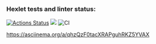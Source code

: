 ### Hexlet tests and linter status:
[![Actions Status](https://github.com/velibegov/php-project-lvl1/workflows/hexlet-check/badge.svg)](https://github.com/velibegov/php-project-lvl1/actions)
<a href="https://codeclimate.com/github/codeclimate/codeclimate/maintainability"><img src="https://api.codeclimate.com/v1/badges/a99a88d28ad37a79dbf6/maintainability" /></a>
![CI](https://github.com/velibegov/php-project-lvl1/workflows/CI/badge.svg)

https://asciinema.org/a/qhzQzF0tacXRAPguhRKZ5YVAX
